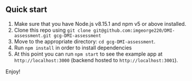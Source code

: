 ## Quick start

1.  Make sure that you have Node.js v8.15.1 and npm v5 or above installed.
2.  Clone this repo using `git clone git@github.com:imgeorge220/DMI-assessment.git gcg-DMI-assessment`
3.  Move to the appropriate directory: `cd gcg-DMI-assessment`.<br />
4.  Run `npm install` in order to install dependencies<br />
5.  At this point you can run `npm start` to see the example app at `http://localhost:3000` (backend hosted to `http://localhost:3001`).

Enjoy!
